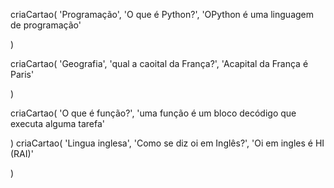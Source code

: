 criaCartao(
  'Programação',
  'O que é Python?',
  'OPython é uma linguagem de programação' 
  
)
  
criaCartao(
  'Geografia',
  'qual a caoital da França?',
  'Acapital da França é Paris'
  
)
  
 criaCartao(
  'O que é função?',
  'uma função é um bloco decódigo que executa alguma tarefa'

)
criaCartao(
  'Lingua inglesa',
  'Como se diz oi em Inglês?',
  'Oi em ingles é HI (RAI)'

)
